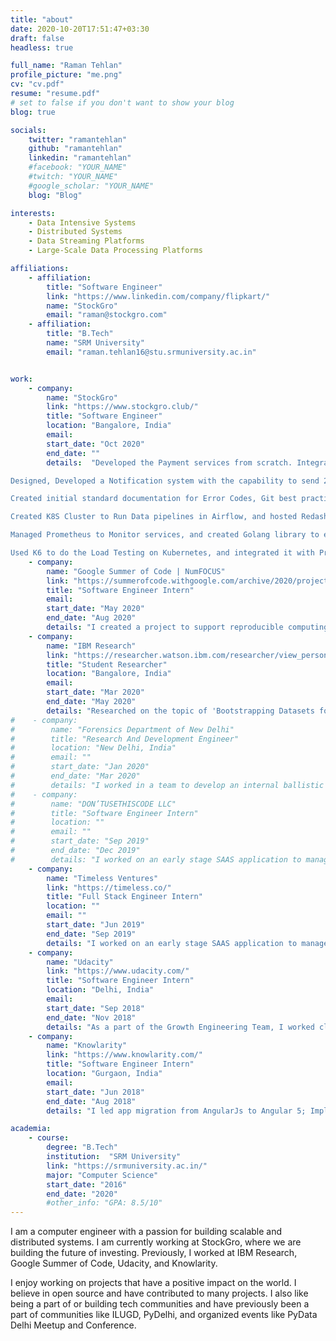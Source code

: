 ```yaml
---
title: "about"
date: 2020-10-20T17:51:47+03:30
draft: false
headless: true

full_name: "Raman Tehlan"
profile_picture: "me.png"
cv: "cv.pdf"
resume: "resume.pdf"
# set to false if you don't want to show your blog
blog: true

socials:
    twitter: "ramantehlan"
    github: "ramantehlan"
    linkedin: "ramantehlan"
    #facebook: "YOUR_NAME"
    #twitch: "YOUR_NAME"
    #google_scholar: "YOUR_NAME"
    blog: "Blog"

interests:
    - Data Intensive Systems
    - Distributed Systems
    - Data Streaming Platforms
    - Large-Scale Data Processing Platforms

affiliations:
    - affiliation:
        title: "Software Engineer"
        link: "https://www.linkedin.com/company/flipkart/"
        name: "StockGro"
        email: "raman@stockgro.com"
    - affiliation:
        title: "B.Tech"
        name: "SRM University"
        email: "raman.tehlan16@stu.srmuniversity.ac.in"


work:
    - company:
        name: "StockGro"
        link: "https://www.stockgro.club/"
        title: "Software Engineer"
        location: "Bangalore, India"
        email: 
        start_date: "Oct 2020"
        end_date: ""
        details:  "Developed the Payment services from scratch. Integrated multiple PGs, with status jobs, webhooks, reconciliations, fraud detection, Soft and Hard Block Systems, and Dynamic feature control. 

Designed, Developed a Notification system with the capability to send 20 Million notifications a day. Exposed it with a internal dashboard to to manage it.

Created initial standard documentation for Error Codes, Git best practices, golang and other common modules. 

Created K8S Cluster to Run Data pipelines in Airflow, and hosted Redash instanes to visualize them. Also utilized Hevo and Airbyte to run some pipelines. 

Managed Prometheus to Monitor services, and created Golang library to export the Http metrics, like latencies, RPS etc. Added alerts using alert manager.

Used K6 to do the Load Testing on Kubernetes, and integrated it with Prometheus to store and analyse the results."
    - company:
        name: "Google Summer of Code | NumFOCUS"
        link: "https://summerofcode.withgoogle.com/archive/2020/projects/4967515626668032"
        title: "Software Engineer Intern"
        email: 
        start_date: "May 2020"
        end_date: "Aug 2020"
        details: "I created a project to support reproducible computing using nteract and Binder—the ability to start an interactive notebook session via a unique URL, with content provided by any version control system and executed in a remote environment."
    - company:
        name: "IBM Research"
        link: "https://researcher.watson.ibm.com/researcher/view_person_subpage.php?id=10698"
        title: "Student Researcher"
        location: "Bangalore, India"
        email: 
        start_date: "Mar 2020"
        end_date: "May 2020"
        details: "Researched on the topic of 'Bootstrapping Datasets for Link Prediction using a Search Index' and 'Neuro-Symbolic Reasoning for Person Ontology Population', under the supervision of Balaji Ganesan, IBM Research."
#    - company:
#        name: "Forensics Department of New Delhi"
#        title: "Research And Development Engineer"
#        location: "New Delhi, India"
#        email: ""
#        start_date: "Jan 2020"
#        end_date: "Mar 2020"
#        details: "I worked in a team to develop an internal ballistic management tool from scratch. I lead the development of the first working prototype of the application and test it with real data."
#    - company:
#        name: "DON’TUSETHISCODE LLC"
#        title: "Software Engineer Intern"
#        location: ""
#        email: ""
#        start_date: "Sep 2019"
#        end_date: "Dec 2019"
#        details: "I worked on an early stage SAAS application to manage projects and teams together. "
    - company:
        name: "Timeless Ventures"
        link: "https://timeless.co/"
        title: "Full Stack Engineer Intern"
        location: ""
        email: ""
        start_date: "Jun 2019"
        end_date: "Sep 2019"
        details: "I worked on an early stage SAAS application to manage projects and teams together. "
    - company:
        name: "Udacity"
        link: "https://www.udacity.com/"
        title: "Software Engineer Intern"
        location: "Delhi, India"
        email: 
        start_date: "Sep 2018"
        end_date: "Nov 2018"
        details: "As a part of the Growth Engineering Team, I worked closely with the marketing team to achieve monthly KPIs. I also took the lead in many weekly campaigns and developed the required pages/infrastructure. I also created an internal tool for the team to upload their daily/weekly sheets and update the database with new data."
    - company:
        name: "Knowlarity"
        link: "https://www.knowlarity.com/"
        title: "Software Engineer Intern"
        location: "Gurgaon, India"
        email: 
        start_date: "Jun 2018"
        end_date: "Aug 2018"
        details: "I led app migration from AngularJs to Angular 5; Implemented debugging module; Optimized time complexity to bring loading time < 2 S."

academia:
    - course:
        degree: "B.Tech"
        institution:  "SRM University"
        link: "https://srmuniversity.ac.in/"
        major: "Computer Science"
        start_date: "2016"
        end_date: "2020"
        #other_info: "GPA: 8.5/10"
---
```

I am a computer engineer with a passion for building scalable and distributed systems. I am currently working at StockGro, where we are building the future of investing. Previously, I worked at IBM Research, Google Summer of Code, Udacity, and Knowlarity. 

I enjoy working on projects that have a positive impact on the world. I believe in open source and have contributed to many projects. I also like being a part of or building tech communities and have previously been a part of communities like ILUGD, PyDelhi, and organized events like PyData Delhi Meetup and Conference.



